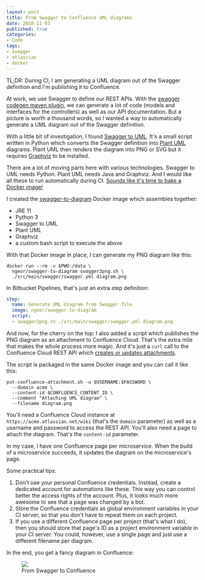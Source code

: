 ```yaml
---
layout: post
title: From Swagger to Confluence UML diagrams
date: 2018-11-03
published: true
categories:
- Code
tags:
- swagger
- atlassian
- docker
---
```


TL;DR: During CI, I am generating a UML diagram out of the Swagger definition
and I'm publishing it to Confluence.

At work, we use Swagger to define our REST APIs. With the [swagger codegen maven
plugin], we can generate a lot of code (models and interfaces for the
controllers) as well as our API documentation. But a picture is worth a thousand
words, so I wanted a way to automatically generate a UML diagram out of the
Swagger definition.

With a little bit of investigation, I found [Swagger to UML]. It's a small
script written in Python which converts the Swagger definition into [Plant UML]
diagrams. Plant UML then renders the diagram into PNG or SVG but it requires
[Graphviz] to be installed.

There are a lot of moving parts here with various technologies. Swagger to UML
needs Python. Plant UML needs Java and Graphviz. And I would like all these to
run automatically during CI. [Sounds like it's time to bake a Docker
image!](https://xkcd.com/1988/)

I created the [swagger-to-diagram] Docker image which assembles together:

- JRE 11
- Python 3
- Swagger to UML
- Plant UML
- Graphviz
- a custom bash script to execute the above

With that Docker image in place, I can generate my PNG diagram like this:

```
docker run --rm -v $PWD:/data \
  ngeor/swagger-to-diagram swagger2png.sh \
  ./src/main/swagger/swagger.yml diagram.png
```

In Bitbucket Pipelines, that's just an extra step definition:

```yml
step:
  name: Generate UML diagram from Swagger file
  image: ngeor/swagger-to-diagram
  script:
  - swagger2png.sh ./src/main/swagger/swagger.yml diagram.png
```

And now, for the cherry on the top: I also added a script which publishes the
PNG diagram as an attachment to Confluence Cloud. That's the extra mile that
makes the whole process more magic. And it's just a `curl` call to the
Confluence Cloud REST API which [creates or updates
attachments](https://developer.atlassian.com/cloud/confluence/rest/#api-content-id-child-attachment-put).

The script is packaged in the same Docker image and you can call it like this:

```
put-confluence-attachment.sh -u $USERNAME:$PASSWORD \
  --domain acme \
  --content-id $CONFLUENCE_CONTENT_ID \
  --comment "Attaching UML diagram" \
  --filename diagram.png
```

You'll need a Confluence Cloud instance at `https://acme.atlassian.net/wiki`
(that's the `domain` parameter) as well as a username and password to access the
REST API. You'll also need a page to attach the diagram. That's the `content-id`
parameter.

In my case, I have one Confluence page per microservice. When the build of a
microservice succeeds, it updates the diagram on the microservice's page.

Some practical tips:

1. Don't use your personal Confluence credentials. Instead, create a dedicated
   account for automations like these. This way you can control better the
   access rights of the account. Plus, it looks much more awesome to see that a
   page was changed by a bot.
2. Store the Confluence credentials as global environment variables in your CI
   server, so that you don't have to repeat them on each project.
3. If you use a different Confluence page per project (that's what I do), then
   you should store that page's ID as a project environment variable in your CI
   server. You could, however, use a single page and just use a different
   filename per diagram.

In the end, you get a fancy diagram in Confluence:

<figure><img src="{{ site.baseurl }}/assets/2018/11/uml-confluence.png" /><figcaption>From Swagger to Confluence</figcaption></figure>


[swagger codegen maven plugin]: https://github.com/swagger-api/swagger-codegen/tree/master/modules/swagger-codegen-maven-plugin
[Swagger to UML]: https://github.com/nlohmann/swagger_to_uml
[Plant UML]: http://plantuml.com/
[Graphviz]: http://www.graphviz.org/
[swagger-to-diagram]: https://github.com/ngeor/docker-swagger-to-diagram
